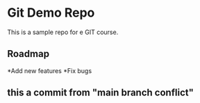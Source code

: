 # Git Demo Repo
This is a sample repo for e GIT course.

## Roadmap
*Add new features
*Fix bugs
## this a commit from "main branch conflict"